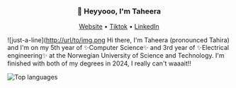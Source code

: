 <h3 align="center">👋 Heyyooo, I'm Taheera</h3>
<p align="center">
  <a href="https://www.taheera.no">Website</a> •
  <a href="https://www.tiktok.com/@taheera.py">Tiktok</a> •
  <a href="https://www.linkedin.com/in/taheera-ahmed-997750158/">LinkedIn</a> 
</p>

![just-a-line]([http://url/to/img.png](https://github.com/taheeraahmed/taheeraahmed/blob/main/pastel-pink-blue-glittery-background.jpg?raw=true) 
Hi there, I'm Taheera (pronounced Tahira) and I'm on my 5th year of ✨Computer Science✨ and 3rd year of ✨Electrical engineering✨ at the Norwegian University of Science and Technology. I'm finished with both of my degrees in 2024, I really can't waaait!! 

![Top languages](https://github-readme-stats.vercel.app/api/top-langs/?username=taheeraahmed&hide=jupyter%20notebook&show_icons=true&theme=radical/)

